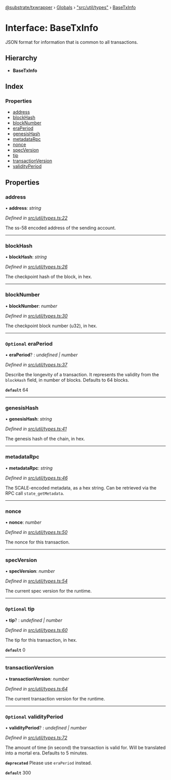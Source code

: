 [@substrate/txwrapper](../README.md) › [Globals](../globals.md) › ["src/util/types"](../modules/_src_util_types_.md) › [BaseTxInfo](_src_util_types_.basetxinfo.md)

# Interface: BaseTxInfo

JSON format for information that is common to all transactions.

## Hierarchy

* **BaseTxInfo**

## Index

### Properties

* [address](_src_util_types_.basetxinfo.md#address)
* [blockHash](_src_util_types_.basetxinfo.md#blockhash)
* [blockNumber](_src_util_types_.basetxinfo.md#blocknumber)
* [eraPeriod](_src_util_types_.basetxinfo.md#optional-eraperiod)
* [genesisHash](_src_util_types_.basetxinfo.md#genesishash)
* [metadataRpc](_src_util_types_.basetxinfo.md#metadatarpc)
* [nonce](_src_util_types_.basetxinfo.md#nonce)
* [specVersion](_src_util_types_.basetxinfo.md#specversion)
* [tip](_src_util_types_.basetxinfo.md#optional-tip)
* [transactionVersion](_src_util_types_.basetxinfo.md#transactionversion)
* [validityPeriod](_src_util_types_.basetxinfo.md#optional-validityperiod)

## Properties

###  address

• **address**: *string*

*Defined in [src/util/types.ts:22](https://github.com/paritytech/txwrapper/blob/7cf4bc5/src/util/types.ts#L22)*

The ss-58 encoded address of the sending account.

___

###  blockHash

• **blockHash**: *string*

*Defined in [src/util/types.ts:26](https://github.com/paritytech/txwrapper/blob/7cf4bc5/src/util/types.ts#L26)*

The checkpoint hash of the block, in hex.

___

###  blockNumber

• **blockNumber**: *number*

*Defined in [src/util/types.ts:30](https://github.com/paritytech/txwrapper/blob/7cf4bc5/src/util/types.ts#L30)*

The checkpoint block number (u32), in hex.

___

### `Optional` eraPeriod

• **eraPeriod**? : *undefined | number*

*Defined in [src/util/types.ts:37](https://github.com/paritytech/txwrapper/blob/7cf4bc5/src/util/types.ts#L37)*

Describe the longevity of a transaction. It represents the validity from
the `blockHash` field, in number of blocks. Defaults to 64 blocks.

**`default`** 64

___

###  genesisHash

• **genesisHash**: *string*

*Defined in [src/util/types.ts:41](https://github.com/paritytech/txwrapper/blob/7cf4bc5/src/util/types.ts#L41)*

The genesis hash of the chain, in hex.

___

###  metadataRpc

• **metadataRpc**: *string*

*Defined in [src/util/types.ts:46](https://github.com/paritytech/txwrapper/blob/7cf4bc5/src/util/types.ts#L46)*

The SCALE-encoded metadata, as a hex string. Can be retrieved via the RPC
call `state_getMetadata`.

___

###  nonce

• **nonce**: *number*

*Defined in [src/util/types.ts:50](https://github.com/paritytech/txwrapper/blob/7cf4bc5/src/util/types.ts#L50)*

The nonce for this transaction.

___

###  specVersion

• **specVersion**: *number*

*Defined in [src/util/types.ts:54](https://github.com/paritytech/txwrapper/blob/7cf4bc5/src/util/types.ts#L54)*

The current spec version for the runtime.

___

### `Optional` tip

• **tip**? : *undefined | number*

*Defined in [src/util/types.ts:60](https://github.com/paritytech/txwrapper/blob/7cf4bc5/src/util/types.ts#L60)*

The tip for this transaction, in hex.

**`default`** 0

___

###  transactionVersion

• **transactionVersion**: *number*

*Defined in [src/util/types.ts:64](https://github.com/paritytech/txwrapper/blob/7cf4bc5/src/util/types.ts#L64)*

The current transaction version for the runtime.

___

### `Optional` validityPeriod

• **validityPeriod**? : *undefined | number*

*Defined in [src/util/types.ts:72](https://github.com/paritytech/txwrapper/blob/7cf4bc5/src/util/types.ts#L72)*

The amount of time (in second) the transaction is valid for. Will be
translated into a mortal era. Defaults to 5 minutes.

**`deprecated`** Please use `eraPeriod` instead.

**`default`** 300
